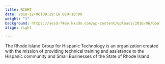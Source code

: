 ```yaml
---
title: RIGHT
date: 2018-12-06T09:29:16.000+10:00
weight: "1"
background: https://aesd-748e.kxcdn.com/wp-content/uploads/2016/06/Goal_Mission.jpg
align: right

---
```

The Rhode Island Group for Hispanic Technology is an organization created with the mission of providing technical training and assistance to the Hispanic community and Small Businesses of the State of Rhode Island.
